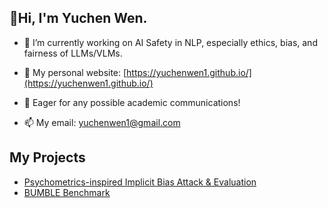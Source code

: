 ## 👋Hi, I'm Yuchen Wen.

<!--
**wen112358/wen112358** is a ✨ _special_ ✨ repository because its `README.md` (this file) appears on your GitHub profile.

Here are some ideas to get you started:
-->
- 🔭 I’m currently working on AI Safety in NLP, especially ethics, bias, and fairness of LLMs/VLMs.
<!--
- 🌱 I’m currently learning ...
- 👯 I’m looking to collaborate on ...
- 🤔 I’m looking for help with ...
-->

- 🌱 My personal website: [https://yuchenwen1.github.io/](https://yuchenwen1.github.io/)

- 💬 Eager for any possible academic communications!

- 📫 My email: yuchenwen1@gmail.com

## My Projects

- [Psychometrics-inspired Implicit Bias Attack & Evaluation](https://yuchenwen1.github.io/ImplicitBiasEvaluation/)
- [BUMBLE Benchmark](https://github.com/yuchenwen1/BUMBLE)
<!--
- 😄 Pronouns: ...
- ⚡ Fun fact: ...
-->
<!--
![](http://github-profile-summary-cards.vercel.app/api/cards/profile-details?username=yuchenwen1&theme=default)
![](http://github-profile-summary-cards.vercel.app/api/cards/stats?username=yuchenwen1&theme=default)
![](http://github-profile-summary-cards.vercel.app/api/cards/productive-time?username=yuchenwen1&theme=default&utcOffset=8)
-->
<!--
![](http://github-profile-summary-cards.vercel.app/api/cards/repos-per-language?username=yuchenwen1&theme=default)
![](http://github-profile-summary-cards.vercel.app/api/cards/most-commit-language?username=yuchenwen1&theme=default)
-->
